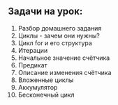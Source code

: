 ## Задачи на урок:

1. Разбор домашнего задания
2. Циклы - зачем они нужны?
3. Цикл for и его структура
4. Итерации
5. Начальное значение счётчика
6. Предикат
7. Описание изменения счётчика
8. Вложенные циклы
9. Аккумулятор
10. Бесконечный цикл

